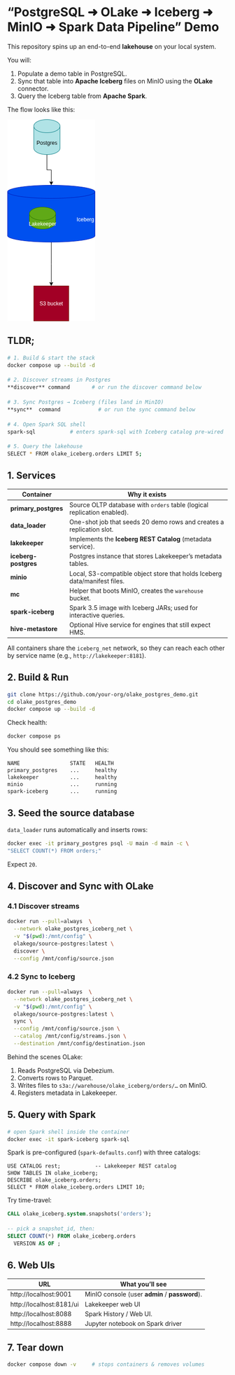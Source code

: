 # “PostgreSQL ➜ OLake ➜ Iceberg ➜ MinIO ➜ Spark Data Pipeline” Demo

This repository spins up an end-to-end **lakehouse** on your local system.  

You will:
1. Populate a demo table in PostgreSQL.  
2. Sync that table into **Apache Iceberg** files on MinIO using the **OLake** connector.  
3. Query the Iceberg table from **Apache Spark**.

The flow looks like this:

![](./assets/olake_postgres_diagram.png)


## TLDR;

```bash
# 1. Build & start the stack
docker compose up --build -d

# 2. Discover streams in Postgres
**discover** command       # or run the discover command below

# 3. Sync Postgres → Iceberg (files land in MinIO)
**sync**  command            # or run the sync command below

# 4. Open Spark SQL shell
spark-sql           # enters spark-sql with Iceberg catalog pre-wired

# 5. Query the lakehouse
SELECT * FROM olake_iceberg.orders LIMIT 5;
```

## 1. Services

| Container | Why it exists |
|-----------|---------------|
| **primary_postgres** | Source OLTP database with `orders` table (logical replication enabled). |
| **data_loader** | One-shot job that seeds 20 demo rows and creates a replication slot. |
| **lakekeeper** | Implements the **Iceberg REST Catalog** (metadata service). |
| **iceberg-postgres** | Postgres instance that stores Lakekeeper’s metadata tables. |
| **minio** | Local, S3-compatible object store that holds Iceberg data/manifest files. |
| **mc** | Helper that boots MinIO, creates the `warehouse` bucket. |
| **spark-iceberg** | Spark 3.5 image with Iceberg JARs; used for interactive queries. |
| **hive-metastore** | Optional Hive service for engines that still expect HMS. |

All containers share the `iceberg_net` network, so they can reach each other by service name (e.g., `http://lakekeeper:8181`).

## 2. Build & Run

```bash
git clone https://github.com/your-org/olake_postgres_demo.git
cd olake_postgres_demo
docker compose up --build -d
```

Check health:

```bash
docker compose ps
```

You should see something like this:

```
NAME                STATE   HEALTH
primary_postgres    ...     healthy
lakekeeper          ...     healthy
minio               ...     running
spark-iceberg       ...     running
```

## 3. Seed the source database

`data_loader` runs automatically and inserts rows:

```bash
docker exec -it primary_postgres psql -U main -d main -c \
"SELECT COUNT(*) FROM orders;"
```

Expect `20`.

## 4. Discover and Sync with OLake

### 4.1 Discover streams

```bash
docker run --pull=always  \
  --network olake_postgres_iceberg_net \
  -v "$(pwd):/mnt/config" \
  olakego/source-postgres:latest \
  discover \
  --config /mnt/config/source.json
```


### 4.2 Sync to Iceberg

```bash
docker run --pull=always  \
  --network olake_postgres_iceberg_net \
  -v "$(pwd):/mnt/config" \
  olakego/source-postgres:latest \
  sync \
  --config /mnt/config/source.json \
  --catalog /mnt/config/streams.json \
  --destination /mnt/config/destination.json
```

Behind the scenes OLake:

1. Reads PostgreSQL via Debezium.
2. Converts rows to Parquet.
3. Writes files to `s3a://warehouse/olake_iceberg/orders/…` on MinIO.
4. Registers metadata in Lakekeeper.

## 5. Query with Spark

```bash
# open Spark shell inside the container
docker exec -it spark-iceberg spark-sql
```

Spark is pre-configured (`spark-defaults.conf`) with three catalogs:

```
USE CATALOG rest;           -- Lakekeeper REST catalog
SHOW TABLES IN olake_iceberg;
DESCRIBE olake_iceberg.orders;
SELECT * FROM olake_iceberg.orders LIMIT 10;
```

Try time-travel:

```sql
CALL olake_iceberg.system.snapshots('orders');

-- pick a snapshot_id, then:
SELECT COUNT(*) FROM olake_iceberg.orders
  VERSION AS OF ;
```

## 6. Web UIs

| URL | What you’ll see |
|-----|-----------------|
| http://localhost:9001 | MinIO console (user **admin** / **password**). |
| http://localhost:8181/ui | Lakekeeper web UI |
| http://localhost:8088 | Spark History / Web UI. |
| http://localhost:8888 | Jupyter notebook on Spark driver |

## 7. Tear down

```bash
docker compose down -v     # stops containers & removes volumes
```

